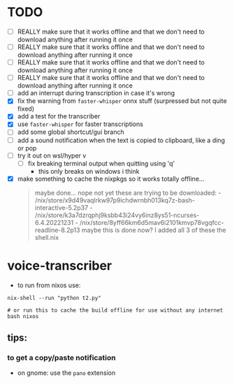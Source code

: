 # TODO
- [ ] REALLY make sure that it works offline and that we don't need to download anything after running it once
- [ ] REALLY make sure that it works offline and that we don't need to download anything after running it once
- [ ] REALLY make sure that it works offline and that we don't need to download anything after running it once
- [ ] REALLY make sure that it works offline and that we don't need to download anything after running it once
- [ ] add an interrupt during transcription in case it's wrong
- [x] fix the warning from `faster-whisper` onnx stuff (surpressed but not quite fixed)
- [x] add a test for the transcriber
- [x] use `faster-whisper` for faster transcriptions
- [ ] add some global shortcut/gui branch
- [ ] add a sound notification when the text is copied to clipboard, like a ding or pop 
- [ ] try it out on wsl/hyper v
    - [ ] fix breaking terminal output when quitting using 'q'
        - this only breaks on windows i think
- [x] make something to cache the nixpkgs so it works totally offline...
    > maybe done...
    > nope not yet these are trying to be downloaded: 
      - /nix/store/x9d49vaqlrkw97p9ichdwrnbh013kq7z-bash-interactive-5.2p37
      - /nix/store/k3a7dzrqphj9ksbb43i24vy6inz8ys51-ncurses-6.4.20221231
      - /nix/store/8yff66km6d5mav6i2101kmvp78vgqfcc-readline-8.2p13
    > maybe this is done now? I added all 3 of these the shell.nix

# voice-transcriber
- to run from nixos use: 
```shell
nix-shell --run "python t2.py"

# or run this to cache the build offline for use without any internet
bash nixos
```

## tips:
### to get a copy/paste notification 
- on gnome: use the `pano` extension
